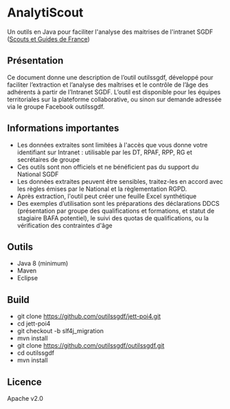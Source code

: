 # AnalytiScout

Un outils en Java pour faciliter l'analyse des maitrises de l'intranet SGDF ([Scouts et Guides de France](https://www.sgdf.fr))

## Présentation
Ce document donne une description de l’outil outilssgdf, développé pour faciliter l’extraction et l’analyse des maîtrises et le contrôle de l’âge des adhérents à partir de l’Intranet SGDF.
L’outil est disponible pour les équipes territoriales sur la plateforme collaborative, ou sinon sur demande adressée via le groupe Facebook outilssgdf.

## Informations importantes
- Les données extraites sont limitées à l'accès que vous donne votre identifiant sur Intranet : utilisable par les DT, RPAF, RPP, RG et secrétaires de groupe 
- Ces outils sont non officiels et ne bénéficient pas du support du National SGDF
- Les données extraites peuvent être sensibles, traitez-les en accord avec les règles émises par le National et la règlementation RGPD.
- Après extraction, l'outil peut créer une feuille Excel synthétique
- Des exemples d’utilisation sont les préparations des déclarations DDCS  (présentation par groupe des qualifications et formations, et statut de stagiaire BAFA potentiel), le suivi des quotas de qualifications, ou la vérification des contraintes d'âge


## Outils
- Java 8 (minimum)
- Maven
- Eclipse

## Build
- git clone https://github.com/outilssgdf/jett-poi4.git
- cd jett-poi4
- git checkout -b slf4j_migration
- mvn install
- git clone https://github.com/outilssgdf/outilssgdf.git
- cd outilssgdf
- mvn install

## Licence
Apache v2.0
